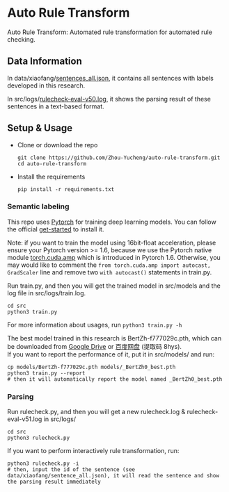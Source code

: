 # Auto Rule Transform

Auto Rule Transform: Automated rule transformation for automated rule checking.  


## Data Information

In data/xiaofang/[sentences_all.json](https://github.com/Zhou-Yucheng/auto-rule-transform/blob/main/data/xiaofang/sentences_all.json), it contains all sentences with labels developed in this research.  

In src/logs/[rulecheck-eval-v50.log](https://github.com/Zhou-Yucheng/auto-rule-transform/blob/main/src/logs/rulecheck-eval-v50.log), it shows the parsing result of these sentences in a text-based format.  

## Setup & Usage

- Clone or download the repo  
  ```
  git clone https://github.com/Zhou-Yucheng/auto-rule-transform.git
  cd auto-rule-transform
  ```
- Install the requirements  
  ```
  pip install -r requirements.txt
  ```

### Semantic labeling

This repo uses [Pytorch](https://pytorch.org/) for training deep learning models. You can follow the official [get-started](https://pytorch.org/get-started/locally/) to install it.

Note: if you want to train the model using 16bit-float acceleration, please ensure your Pytorch version >= 1.6, because we use the Pytorch native module [torch.cuda.amp](https://pytorch.org/docs/stable/amp.html) which is introduced in Pytorch 1.6. Otherwise, you may would like to comment the `from torch.cuda.amp import autocast, GradScaler` line and remove two `with autocast()` statements in train.py.

Run train.py, and then you will get the trained model in src/models and the log file in src/logs/train.log.

  ```
cd src
python3 train.py
  ```
For more information about usages, run `python3 train.py -h`  

The best model trained in this research is BertZh-f777029c.pth, which can be downloaded from [Google Drive](https://drive.google.com/file/d/1hwm9h0Z-ocNijgLmbBltmarFe3CAmAbt/view?usp=sharing) or [百度网盘](https://pan.baidu.com/s/1iq1_13DHfZZrH6Z5TBrg0Q) (提取码 8hys).  
If you want to report the performance of it, put it in src/models/ and run:

  ```
cp models/BertZh-f777029c.pth models/_BertZh0_best.pth
python3 train.py --report 
# then it will automatically report the model named _BertZh0_best.pth
  ```

### Parsing

Run rulecheck.py, and then you will get a new rulecheck.log & rulecheck-eval-v51.log in src/logs/  
  ```
cd src
python3 rulecheck.py
  ```

If you want to perform interactively rule transformation, run:
  ```
python3 rulecheck.py -i
# then, input the id of the sentence (see data/xiaofang/sentence_all.json), it will read the sentence and show the parsing result immediately
  ```
